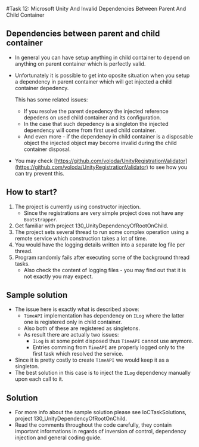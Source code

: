 #Task 12: Microsoft Unity And Invalid Dependencies Between Parent And Child Container

## Dependencies between parent and child container

* In general you can have setup anything in child container to depend on
  anything on parent container which is perfectly valid.
* Unfortunately it is possible to get into oposite situation when you setup
  a dependency in parent container which will get injected a child container
  depedency.

  This has some related issues:

  * If you resolve the parent depedency the injected reference depedens on used
    child container and its configuration.
  * In the case that such depedency is a singleton the injected dependency will
    come from first used child container.
  * And even more - if the dependency in child container is a disposable object
    the injected object may become invalid during the child container disposal.

* You may check [https://github.com/voloda/UnityRegistrationValidator](https://github.com/voloda/UnityRegistrationValidator)
  to see how you can try prevent this.

## How to start?

1. The project is currently using constructor injection.
   * Since the registrations are very simple project does not have 
     any ```Bootstrapper```.
2. Get familiar with project 130_UnityDependencyOfRootOnChild.
3. The project sets several thread to run some complex operation using a remote
   service which construction takes a lot of time.
4. You would have the logging details written into a separate log file per 
   thread.
5. Program randomly fails after executing some of the background thread tasks.
   * Also check the content of logging files - you may find out that it is not
     exactly you may expect.

## Sample solution

* The issue here is exactly what is described above:
  * ```TimeAPI``` implementation has dependency on ```ILog``` where the latter
    one is registered only in child container.
  * Also both of these are registered as singletons.
  * As result there are actually two issues:
    * ```ILog``` is at some point disposed thus ```TimeAPI``` cannot use 
	  anymore.
	* Entries comming from ```TimeAPI``` are properly logged only to the first
	  task which resolved the service.
* Since it is pretty costly to create ```TimeAPI``` we would keep it as 
  a singleton.
* The best solution in this case is to inject the ```ILog``` dependency 
  manually upon each call to it.

## Solution

* For more info about the sample solution please see IoCTaskSolutions, project
  130_UnityDependencyOfRootOnChild.
* Read the comments throughout the code carefully, they contain important 
  informations in regards of inversion of control, dependency injection and 
  general coding guide.
